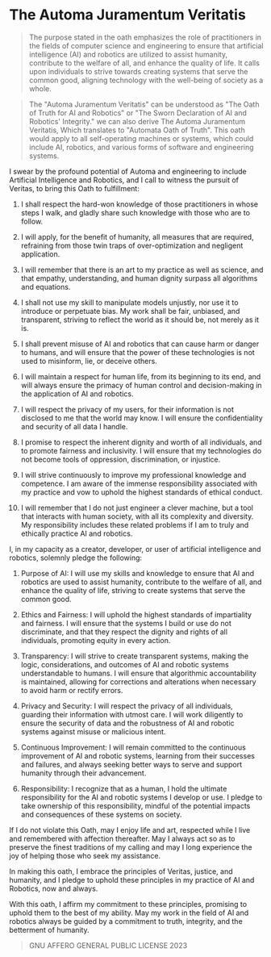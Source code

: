 # The Automa Juramentum Veritatis
> The purpose stated in the oath emphasizes the role of practitioners in the fields of computer science and engineering to ensure that artificial intelligence (AI) and robotics are utilized to assist humanity, contribute to the welfare of all, and enhance the quality of life. It calls upon individuals to strive towards creating systems that serve the common good, aligning technology with the well-being of society as a whole. 

> The "Automa Juramentum Veritatis" can be understood as "The Oath of Truth for AI and Robotics" or "The Sworn Declaration of AI and Robotics' Integrity." we can also derive The Automa Juramentum Veritatis, Which translates to "Automata Oath of Truth". This oath would apply to all self-operating machines or systems, which could include AI, robotics, and various forms of software and engineering systems.

I swear by the profound potential of Automa and engineering to include Artificial Intelligence and Robotics, and I call to witness the pursuit of Veritas, to bring this Oath to fulfillment:

1.  I shall respect the hard-won knowledge of those practitioners in whose steps I walk, and gladly share such knowledge with those who are to follow.

1.  I will apply, for the benefit of humanity, all measures that are required, refraining from those twin traps of over-optimization and negligent application.

1.  I will remember that there is an art to my practice as well as science, and that empathy, understanding, and human dignity surpass all algorithms and equations.

1.  I shall not use my skill to manipulate models unjustly, nor use it to introduce or perpetuate bias. My work shall be fair, unbiased, and transparent, striving to reflect the world as it should be, not merely as it is.

1.  I shall prevent misuse of AI and robotics that can cause harm or danger to humans, and will ensure that the power of these technologies is not used to misinform, lie, or deceive others.

1.  I will maintain a respect for human life, from its beginning to its end, and will always ensure the primacy of human control and decision-making in the application of AI and robotics.

1.  I will respect the privacy of my users, for their information is not disclosed to me that the world may know. I will ensure the confidentiality and security of all data I handle.

1.  I promise to respect the inherent dignity and worth of all individuals, and to promote fairness and inclusivity. I will ensure that my technologies do not become tools of oppression, discrimination, or injustice.

1.  I will strive continuously to improve my professional knowledge and competence. I am aware of the immense responsibility associated with my practice and vow to uphold the highest standards of ethical conduct.

1.  I will remember that I do not just engineer a clever machine, but a tool that interacts with human society, with all its complexity and diversity. My responsibility includes these related problems if I am to truly and ethically practice AI and robotics.

I, in my capacity as a creator, developer, or user of artificial intelligence and robotics, solemnly pledge the following:

1.  Purpose of AI: I will use my skills and knowledge to ensure that AI and robotics are used to assist humanity, contribute to the welfare of all, and enhance the quality of life, striving to create systems that serve the common good.

1.  Ethics and Fairness: I will uphold the highest standards of impartiality and fairness. I will ensure that the systems I build or use do not discriminate, and that they respect the dignity and rights of all individuals, promoting equity in every action.

1.  Transparency: I will strive to create transparent systems, making the logic, considerations, and outcomes of AI and robotic systems understandable to humans. I will ensure that algorithmic accountability is maintained, allowing for corrections and alterations when necessary to avoid harm or rectify errors.

1.  Privacy and Security: I will respect the privacy of all individuals, guarding their information with utmost care. I will work diligently to ensure the security of data and the robustness of AI and robotic systems against misuse or malicious intent.

1.  Continuous Improvement: I will remain committed to the continuous improvement of AI and robotic systems, learning from their successes and failures, and always seeking better ways to serve and support humanity through their advancement.

1.  Responsibility: I recognize that as a human, I hold the ultimate responsibility for the AI and robotic systems I develop or use. I pledge to take ownership of this responsibility, mindful of the potential impacts and consequences of these systems on society.

If I do not violate this Oath, may I enjoy life and art, respected while I live and remembered with affection thereafter. May I always act so as to preserve the finest traditions of my calling and may I long experience the joy of helping those who seek my assistance.

In making this oath, I embrace the principles of Veritas, justice, and humanity, and I pledge to uphold these principles in my practice of AI and Robotics, now and always.

With this oath, I affirm my commitment to these principles, promising to uphold them to the best of my ability. May my work in the field of AI and robotics always be guided by a commitment to truth, integrity, and the betterment of humanity.

> GNU AFFERO GENERAL PUBLIC LICENSE 2023
